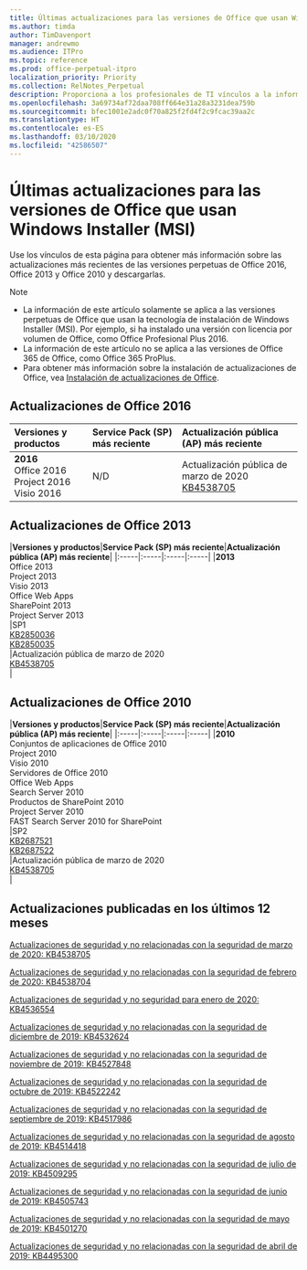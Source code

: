 ```yaml
---
title: Últimas actualizaciones para las versiones de Office que usan Windows Installer (MSI)
ms.author: timda
author: TimDavenport
manager: andrewmo
ms.audience: ITPro
ms.topic: reference
ms.prod: office-perpetual-itpro
localization_priority: Priority
ms.collection: RelNotes_Perpetual
description: Proporciona a los profesionales de TI vínculos a la información de las últimas actualizaciones de las versiones perpetuas de Office 2016, Office 2013 y Office 2010.
ms.openlocfilehash: 3a69734af72daa708ff664e31a28a3231dea759b
ms.sourcegitcommit: bfec1001e2adc0f70a825f2fd4f2c9fcac39aa2c
ms.translationtype: HT
ms.contentlocale: es-ES
ms.lasthandoff: 03/10/2020
ms.locfileid: "42586507"
---
```

# <a name="latest-updates-for-versions-of-office-that-use-windows-installer-msi"></a>Últimas actualizaciones para las versiones de Office que usan Windows Installer (MSI)

Use los vínculos de esta página para obtener más información sobre las actualizaciones más recientes de las versiones perpetuas de Office 2016, Office 2013 y Office 2010 y descargarlas.
  
 
> [!NOTE]
> - La información de este artículo solamente se aplica a las versiones perpetuas de Office que usan la tecnología de instalación de Windows Installer (MSI). Por ejemplo, si ha instalado una versión con licencia por volumen de Office, como Office Profesional Plus 2016.
> - La información de este artículo no se aplica a las versiones de Office 365 de Office, como Office 365 ProPlus.
> - Para obtener más información sobre la instalación de actualizaciones de Office, vea [Instalación de actualizaciones de Office](https://support.office.com/article/2ab296f3-7f03-43a2-8e50-46de917611c5). 


## <a name="office-2016-updates"></a>Actualizaciones de Office 2016

|**Versiones y productos**|**Service Pack (SP) más reciente**|**Actualización pública (AP) más reciente**|
|:-----|:-----|:-----|
|**2016** <br/> Office 2016  <br/> Project 2016  <br/> Visio 2016  <br/> |N/D  <br/> |Actualización pública de marzo de 2020  <br/> [KB4538705](https://support.microsoft.com/help/4538705 ) <br/> |
   
## <a name="office-2013-updates"></a>Actualizaciones de Office 2013

|**Versiones y productos**|**Service Pack (SP) más reciente**|**Actualización pública (AP) más reciente**|
|:-----|:-----|:-----|:-----|
|**2013** <br/> Office 2013  <br/> Project 2013  <br/> Visio 2013  <br/> Office Web Apps  <br/> SharePoint 2013  <br/> Project Server 2013  <br/> |SP1 <br/> [KB2850036](https://support.microsoft.com/kb/2850036) <br/>[KB2850035](https://support.microsoft.com/kb/2850035) <br/> |Actualización pública de marzo de 2020  <br/> [KB4538705](https://support.microsoft.com/help/4538705 ) <br/> |
   
## <a name="office-2010-updates"></a>Actualizaciones de Office 2010

|**Versiones y productos**|**Service Pack (SP) más reciente**|**Actualización pública (AP) más reciente**|
|:-----|:-----|:-----|:-----|
|**2010** <br/> Conjuntos de aplicaciones de Office 2010  <br/> Project 2010  <br/> Visio 2010  <br/> Servidores de Office 2010  <br/> Office Web Apps  <br/> Search Server 2010  <br/> Productos de SharePoint 2010  <br/> Project Server 2010  <br/> FAST Search Server 2010 for SharePoint  <br/> |SP2 <br/>[KB2687521](https://support.microsoft.com/kb/2687521) <br/> [KB2687522](https://support.microsoft.com/kb/2687522) <br/> |Actualización pública de marzo de 2020  <br/> [KB4538705](https://support.microsoft.com/help/4538705 ) <br/>|
   

   
## <a name="updates-released-in-past-12-months"></a>Actualizaciones publicadas en los últimos 12 meses

[Actualizaciones de seguridad y no relacionadas con la seguridad de marzo de 2020: KB4538705](https://support.microsoft.com/help/4538705)

[Actualizaciones de seguridad y no relacionadas con la seguridad de febrero de 2020: KB4538704](https://support.microsoft.com/help/4538704)

[Actualizaciones de seguridad y no seguridad para enero de 2020: KB4536554](https://support.microsoft.com/help/4536554)

[Actualizaciones de seguridad y no relacionadas con la seguridad de diciembre de 2019: KB4532624](https://support.microsoft.com/help/4532624)

[Actualizaciones de seguridad y no relacionadas con la seguridad de noviembre de 2019: KB4527848](https://support.microsoft.com/help/4527848)

[Actualizaciones de seguridad y no relacionadas con la seguridad de octubre de 2019: KB4522242](https://support.microsoft.com/help/4522242)

[Actualizaciones de seguridad y no relacionadas con la seguridad de septiembre de 2019: KB4517986](https://support.microsoft.com/help/4517986 )

[Actualizaciones de seguridad y no relacionadas con la seguridad de agosto de 2019: KB4514418](https://support.microsoft.com/help/4514418)

[Actualizaciones de seguridad y no relacionadas con la seguridad de julio de 2019: KB4509295](https://support.microsoft.com/help/4509295)

[Actualizaciones de seguridad y no relacionadas con la seguridad de junio de 2019: KB4505743](https://support.microsoft.com/help/4505743)

[Actualizaciones de seguridad y no relacionadas con la seguridad de mayo de 2019: KB4501270](https://support.microsoft.com/help/4501270)

[Actualizaciones de seguridad y no relacionadas con la seguridad de abril de 2019: KB4495300](https://support.microsoft.com/help/4495300)

 










 

   

   

  


  
 
  
 
  

  
   
  
